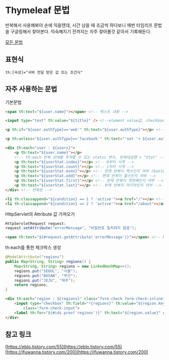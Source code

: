 # Thymeleaf 문법

반복해서 사용해봐야 손에 익을텐데, 시간 남을 때 조금씩 하다보니 매번 타임리프 문법을 구글링해서 찾아본다. 익숙해지기 전까지는 자주 찾아볼것 같아서 기록해둔다.

[모든 문법](https://noritersand.github.io/java/java-%ED%83%80%EC%9E%84%EB%A6%AC%ED%94%84-thymeleaf-%EA%B8%B0%EB%B3%B8/)

## 표현식

```
th:[속성]="서버 전달 받은 값 또는 조건식"
```

## 자주 사용하는 문법

기본문법
```html
<span th:text="${user.name}"></span> <!-- 텍스트 내용 -->

<input type="text" th:value="${title}" /> <!--element value값, checkbox, input 등 -->

<p th:if="${user.authType}=='web'" th:text="${user.authType}"></p> <!-- 조건문 -->

<p th:unless="${user.authType}=='facebook'" th:text="'not '+ ${user.authType}"></p> <!-- else -->

<div th:each="user : ${users}">
    <p th:text="${user.name}"></p>
    <!-- th:each 반복 상태를 추척할 수 있는 status 변수, 반복대상명 + "Stat" -->
    <p th:text="${userStat.index}"></p> <!-- 0부터 시작 -->
    <p th:text="${userStat.count}"></p> <!-- 1부터 시작 -->
    <p th:text="${userStat.even}"></p> <!-- 현재 반복이 짝수인지 여부 (boolean) -->
    <p th:text="${userStat.odd}"></p> <!-- 현재 반복이 홀수인지 여부 -->
    <p th:text="${userStat.first}"></p> <!-- 현재 반복이 첫번째인지 여부 -->
    <p th:text="${userStat.last}"></p> <!-- 현재 반복이 마지막인지 여부 -->
</div> <!-- 반복문 -->

<li th:classappend="${condition} == 1 ? 'active'"><a href="/"></a> <!-- condition이 1이면 "/" 링크를 가진 'active' 클래스 추가 -->
<li th:classappend="${condition} == 2 ? 'active'"><a href="/about"></a> <!-- 상황에 따라 동적으로 class 추가 -->
```

HttpServlet의 Attribute 값 가져오기

```java
HttpServletRequest request;
request.setAttribute("errorMessage", "비밀번호 일치하지 않음");
```

```html
<span th:text="${#request.getAttribute('errorMessage')}"></span> <!-- HttpServletRequest object의 'errorMessage'를 반환 -->
```

th:each를 통한 체크박스 생성
```java
@ModelAttribute("regions")
public Map<String, String> regions() {
    Map<String, String> regions = new LinkedHashMap<>();
    regions.put("SEOUL", "서울");
    regions.put("BUSAN", "부산");
    regions.put("JEJU", "제주");
    return regions;
}

```

```html
<div th:each="region : ${regions}" class="form-check form-check-inline">
    <input type="checkbox" th:field="*{regions}" th:value="${region.key}"
        class="form-check-input">
    <label th:for="${#ids.prev('regions')}" th:text="${region.value}" class="form-check-label">region</label>
</div>
```


## 참고 링크
[https://eblo.tistory.com/55](https://eblo.tistory.com/55)
[https://ifuwanna.tistory.com/200](https://ifuwanna.tistory.com/200)